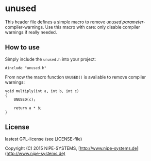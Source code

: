 # unused

This header file defines a simple macro to remove *unused parameter*-compiler-warnings. Use this macro with care: only disable compiler warnings if really needed.

## How to use

Simply include the `unused.h` into your project:

    #include "unused.h"

From now the macro function `UNUSED()` is available to remove compiler warnings:

    void multiply(int a, int b, int c)
    {
        UNUSED(c);
        
        return a * b;
    }

## License

lastest GPL-license (see LICENSE-file)

Copyright (C) 2015 NIPE-SYSTEMS, [http://www.nipe-systems.de](http://www.nipe-systems.de)
